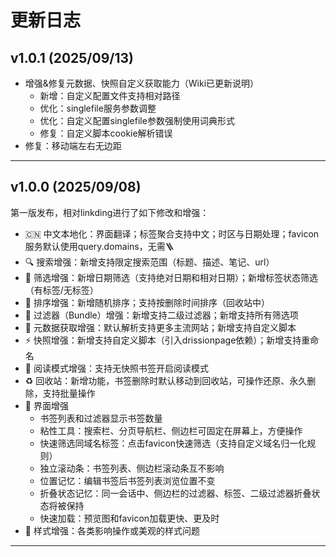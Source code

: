 # 更新日志

## v1.0.1 (2025/09/13)

- 增强&修复元数据、快照自定义获取能力（Wiki已更新说明）
    - 新增：自定义配置文件支持相对路径
    - 优化：singlefile服务参数调整
    - 优化：自定义配置singlefile参数强制使用词典形式
    - 修复：自定义脚本cookie解析错误
- 修复：移动端左右无边距

---
## v1.0.0 (2025/09/08)

第一版发布，相对linkding进行了如下修改和增强：

- 🇨🇳 中文本地化：界面翻译；标签聚合支持中文；时区与日期处理；favicon服务默认使用query.domains，无需🪜
- 🔍 搜索增强：新增支持限定搜索范围（标题、描述、笔记、url）
- 📅 筛选增强：新增日期筛选（支持绝对日期和相对日期）；新增标签状态筛选（有标签/无标签）
- 🎲 排序增强：新增随机排序；支持按删除时间排序（回收站中）
- 🤖 过滤器（Bundle）增强：新增支持二级过滤器；新增支持所有筛选项
- 🐞 元数据获取增强：默认解析支持更多主流网站；新增支持自定义脚本
- ⚡️ 快照增强：新增支持自定义脚本（引入drissionpage依赖）；新增支持重命名
- 📖 阅读模式增强：支持无快照书签开启阅读模式
- ♻️ 回收站：新增功能，书签删除时默认移动到回收站，可操作还原、永久删除，支持批量操作
- 👀 界面增强
    - 书签列表和过滤器显示书签数量
    - 粘性工具：搜索栏、分页导航栏、侧边栏可固定在屏幕上，方便操作
    - 快速筛选同域名标签：点击favicon快速筛选（支持自定义域名归一化规则）
    - 独立滚动条：书签列表、侧边栏滚动条互不影响
    - 位置记忆：编辑书签后书签列表浏览位置不变
    - 折叠状态记忆：同一会话中、侧边栏的过滤器、标签、二级过滤器折叠状态将被保持
    - 快速加载：预览图和favicon加载更快、更及时
- 🔧 样式增强：各类影响操作或美观的样式问题

---